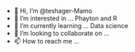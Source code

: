 - 👋 Hi, I’m @teshager-Mamo
- 👀 I’m interested in ... Phayton and R
- 🌱 I’m currently learning ... Data science
- 💞️ I’m looking to collaborate on ... 
- 📫 How to reach me ...

<!---
teshager-Mamo/teshager-Mamo is a ✨ special ✨ repository because its `README.md` (this file) appears on your GitHub profile.
You can click the Preview link to take a look at your changes.
--->

